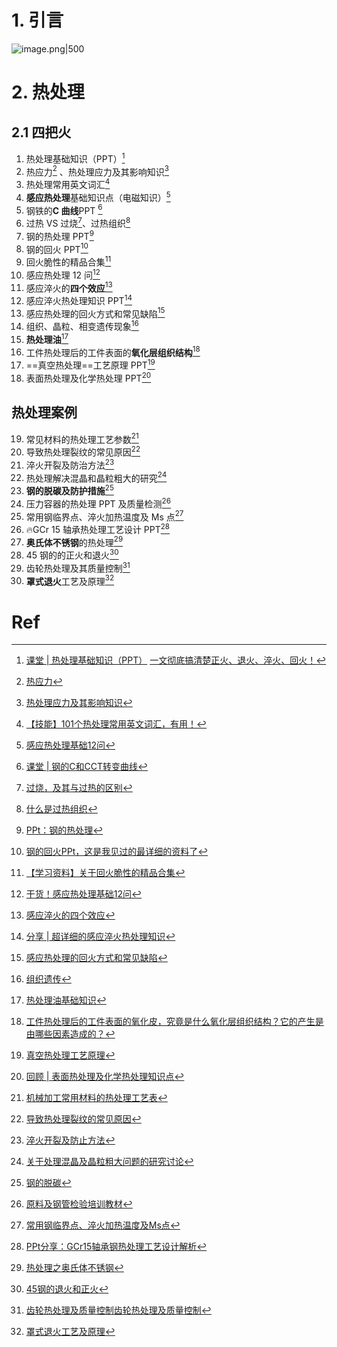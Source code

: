 # 1. 引言 
![image.png|500](https://fig-1321973591.cos.ap-nanjing.myqcloud.com/20250418221422.png)

# 2. 热处理 
## 2.1 四把火 
1.  热处理基础知识（PPT）[^1]
2. 热应力[^2] 、热处理应力及其影响知识[^3]
3. 热处理常用英文词汇[^4]
4. **感应热处理**基础知识点（电磁知识）[^5]
5. 钢铁的**C 曲线**PPT [^6]
6. 过热 VS 过烧[^7]、过热组织[^8]
7. 钢的热处理 PPT[^9]
8. 钢的回火 PPT[^10]
9. 回火脆性的精品合集[^11]
10. 感应热处理 12 问[^12]
11. 感应淬火的**四个效应**[^13]
12. 感应淬火热处理知识 PPT[^14]
13. 感应热处理的回火方式和常见缺陷[^15]
14. 组织、晶粒、相变遗传现象[^16]
15. **热处理油**[^17]
16. 工件热处理后的工件表面的**氧化层组织结构**[^18]
17. ==真空热处理==工艺原理 PPT[^19]
18.  表面热处理及化学热处理 PPT[^20]

## 热处理案例 
19. 常见材料的热处理工艺参数[^21]
20. 导致热处理裂纹的常见原因[^22]
21. 淬火开裂及防治方法[^23]
22. 热处理解决混晶和晶粒粗大的研究[^24]
23. **钢的脱碳及防护措施**[^25]
24. 压力容器的热处理 PPT 及质量检测[^26]
25. 常用钢临界点、淬火加热温度及 Ms 点[^27]
26. 🔥GCr 15 轴承热处理工艺设计 PPT[^28]
27. **奥氏体不锈钢**的热处理[^29]
28. 45 钢的的正火和退火[^30]
29. 齿轮热处理及其质量控制[^31]
30. **罩式退火**工艺及原理[^32]

# Ref 
[^1]: [课堂 | 热处理基础知识（PPT）](https://mp.weixin.qq.com/s/w1h3ONJvSOnI6XXzAoC5xA)
	[一文彻底搞清楚正火、退火、淬火、回火！](https://mp.weixin.qq.com/s/mLtbkyQmLmGZfPMZk_mRrA)
[^2]: [热应力](https://mp.weixin.qq.com/s/852ysnmbyKq0rKWMyteZlQ)
[^3]: [热处理应力及其影响知识](https://mp.weixin.qq.com/s/SMyljVuntVwFE0ec6fXMfQ)
[^4]: [【技能】101个热处理常用英文词汇，有用！](https://mp.weixin.qq.com/s/qXUqdQ7K44x_J22aWdzDFA)
[^5]: [感应热处理基础12问](https://mp.weixin.qq.com/s/RJbIAvZ0F-B5lIlMiyGwhA)
[^6]: [课堂 | 钢的C和CCT转变曲线](https://mp.weixin.qq.com/s/XhPFjBD75c5Z_p_UhyuZaA)
[^7]: [过烧，及其与过热的区别](https://mp.weixin.qq.com/s/u0q8OFP6ksLi8-JsBkB1rA)
[^8]: [什么是过热组织](https://mp.weixin.qq.com/s/UfIpzEctLhQfy1Lkkfg7Ug)
[^9]: [PPt：钢的热处理](https://mp.weixin.qq.com/s/DzD_p3QO_YcKpBtR0E-IvA)
[^10]: [钢的回火PPt，这是我见过的最详细的资料了](https://mp.weixin.qq.com/s/pyEyg2YoWYyeiPEcfgqoIw)
[^11]: [【学习资料】关于回火脆性的精品合集](https://mp.weixin.qq.com/s/HZeVR6pbW6x98fxfQ6oaMw)
[^12]: [干货！感应热处理基础12问](https://mp.weixin.qq.com/s/Q6d7FX0fJtLPsORvno2sqg)
[^13]: [感应淬火的四个效应](https://mp.weixin.qq.com/s/tTlezDxp86RrrWEnOgw2lQ)
[^14]: [分享 | 超详细的感应淬火热处理知识](https://mp.weixin.qq.com/s/m635wL2R9rVhBaTgMACe5Q)
[^15]: [感应热处理的回火方式和常见缺陷](https://mp.weixin.qq.com/s/YqQpXFAtqhbik7cxW80WIw)
[^16]: [组织遗传](https://mp.weixin.qq.com/s/-aXUWz16PQZCUMegnAkl4g)
[^17]: [热处理油基础知识](https://mp.weixin.qq.com/s/AKV3gQALQtC4SqobMbGSDQ)
[^18]: [工件热处理后的工件表面的氧化皮，究竟是什么氧化层组织结构？它的产生是由哪些因素造成的？](https://mp.weixin.qq.com/s/IZnofE79a3PqeChSo-Wvdg)

[^19]: [真空热处理工艺原理](https://mp.weixin.qq.com/s/1o1hhNyBXJ3QK3cGAPu9Kg)
[^20]: [回顾 | 表面热处理及化学热处理知识点](https://mp.weixin.qq.com/s/_TBb6MV4Zcm2muDTOn6F_Q)

[^21]: [机械加工常用材料的热处理工艺表](https://mp.weixin.qq.com/s/3HcRxJGSBDtvopj1ptffIg)
[^22]: [导致热处理裂纹的常见原因](https://mp.weixin.qq.com/s/W1RTj2VuyzG4L2oSKvy6RQ)
[^23]: [淬火开裂及防止方法](https://mp.weixin.qq.com/s/IPNae1bPSgQmNqNgWDBgoQ)

[^24]: [关于处理混晶及晶粒粗大问题的研究讨论](https://mp.weixin.qq.com/s/852ftryo_QuNbI1w9_5nsw)
[^25]: [钢的脱碳](https://mp.weixin.qq.com/s/ZFJrNuLm0DytPnqC1FxeIA)

[^26]: [原料及钢管检验培训教材](https://mp.weixin.qq.com/s/7udZ2kuoYkg0I-ne7M9D5A)
[^27]: [常用钢临界点、淬火加热温度及Ms点](https://mp.weixin.qq.com/s/kFoeSx5G4WvsoL794Mdq6w)
[^28]: [PPt分享：GCr15轴承钢热处理工艺设计解析](https://mp.weixin.qq.com/s/_g9Fk1ToleCM434cPPceHw)
[^29]: [热处理之奥氏体不锈钢](https://mp.weixin.qq.com/s/mEQvpuowmfZq0Y4YRavUEw)

[^30]: [45钢的退火和正火](https://mp.weixin.qq.com/s/Gn30R-migEllWmvzG7CNRg)
[^31]: [齿轮热处理及质量控制](https://mp.weixin.qq.com/s/sQfXLMRCoWKalg6G__Wa_Q)[齿轮热处理及质量控制](https://mp.weixin.qq.com/s/sQfXLMRCoWKalg6G__Wa_Q)

[^32]: [罩式退火工艺及原理](https://mp.weixin.qq.com/s/eGJq8BvLXbQRkpaj5XZkMw)

